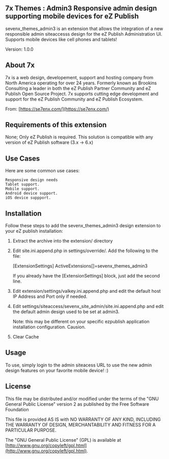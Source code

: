 ## 7x Themes : Admin3 Responsive admin design supporting mobile devices for eZ Publish

sevenx_themes_admin3 is an extension that allows the integration of a new responsible admin siteaccesss design for the eZ Publish Administration UI. Supports mobile devices like cell phones and tablets!

Version: 1.0.0

## About 7x

7x is a web design, developement, support and hosting company from North America operating for over 24 years. Formerly known as Brookins Consulting a leader in both the eZ Publish Partner Community and eZ Publish Open Source Project. 7x supports cutting edge development and support for the eZ Publish Community and eZ Publish Ecosystem.

From: [https://se7enx.com/](https://se7enx.com/)

## Requirements of this extension

None; Only eZ Publish is required. This solution is compatible with any version of eZ Publish software (3.x -> 6.x)

## Use Cases

Here are some common use cases:

    Responsive design needs
    Tablet support.
    Mobile support.
    Android device support.
    iOS device suppport.


## Installation

Follow these steps to add the sevenx_themes_admin3 design extension to your eZ publish installation:

  1) Extract the archive into the extension/ directory

  2) Edit site.ini.append.php in settings/override/. Add the following to the file:

       [ExtensionSettings]
       ActiveExtensions[]=sevenx_themes_admin3

     If you already have the [ExtensionSettings] block, just add the second line.

  3) Edit extension/settings/valkey.ini.append.php and edit the default host IP Address and Port only if needed.

  4) Edit settings/siteaccess/sevenx_site_admin/site.ini.append.php and edit the default admin design used to be set at admin3.

     Note: this may be different on your specific ezpublish application installation configuration. Causion. 

  5) Clear Cache

## Usage

To use, simply login to the admin siteacess URL to use the new admin design features on your favorite mobile device! :)


## License

This file may be distributed and/or modified under the terms of the "GNU
General Public License" version 2 as published by the Free Software Foundation

This file is provided AS IS with NO WARRANTY OF ANY KIND, INCLUDING THE
WARRANTY OF DESIGN, MERCHANTABILITY AND FITNESS FOR A PARTICULAR PURPOSE.

The "GNU General Public License" (GPL) is available at
[http://www.gnu.org/copyleft/gpl.html](http://www.gnu.org/copyleft/gpl.html).
